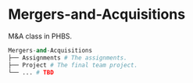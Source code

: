 # Mergers-and-Acquisitions
M&amp;A class in PHBS.

```python
Mergers-and-Acquisitions
├── Assignments # The assignments.
├── Project # The final team project. 
└── ... # TBD
```

